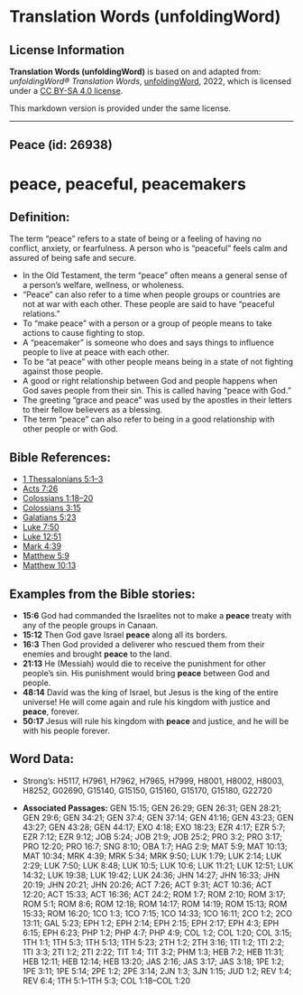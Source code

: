 # Translation Words (unfoldingWord)

## License Information

**Translation Words (unfoldingWord)** is based on and adapted from: _unfoldingWord® Translation Words_, [unfoldingWord](https://unfoldingword.org/utw), 2022, which is licensed under a [CC BY-SA 4.0 license](https://creativecommons.org/licenses/by-sa/4.0/legalcode.en).

This markdown version is provided under the same license.



--------------------------------

## Peace (id: 26938)

peace, peaceful, peacemakers
============================

Definition:
-----------

The term “peace” refers to a state of being or a feeling of having no conflict, anxiety, or fearfulness. A person who is “peaceful” feels calm and assured of being safe and secure.

* In the Old Testament, the term “peace” often means a general sense of a person’s welfare, wellness, or wholeness.
* “Peace” can also refer to a time when people groups or countries are not at war with each other. These people are said to have “peaceful relations.”
* To “make peace” with a person or a group of people means to take actions to cause fighting to stop.
* A “peacemaker” is someone who does and says things to influence people to live at peace with each other.
* To be “at peace” with other people means being in a state of not fighting against those people.
* A good or right relationship between God and people happens when God saves people from their sin. This is called having “peace with God.”
* The greeting “grace and peace” was used by the apostles in their letters to their fellow believers as a blessing.
* The term “peace” can also refer to being in a good relationship with other people or with God.

Bible References:
-----------------

* [1 Thessalonians 5:1–3](https://ref.ly/1Thess5:1-1Thess5:3)
* [Acts 7:26](https://ref.ly/Acts7:26)
* [Colossians 1:18–20](https://ref.ly/Col1:18-Col1:20)
* [Colossians 3:15](https://ref.ly/Col3:15)
* [Galatians 5:23](https://ref.ly/Gal5:23)
* [Luke 7:50](https://ref.ly/Luke7:50)
* [Luke 12:51](https://ref.ly/Luke12:51)
* [Mark 4:39](https://ref.ly/Mark4:39)
* [Matthew 5:9](https://ref.ly/Matt5:9)
* [Matthew 10:13](https://ref.ly/Matt10:13)

Examples from the Bible stories:
--------------------------------

* **15:6** God had commanded the Israelites not to make a **peace** treaty with any of the people groups in Canaan.
* **15:12** Then God gave Israel **peace** along all its borders.
* **16:3** Then God provided a deliverer who rescued them from their enemies and brought **peace** to the land.
* **21:13** He (Messiah) would die to receive the punishment for other people’s sin. His punishment would bring **peace** between God and people.
* **48:14** David was the king of Israel, but Jesus is the king of the entire universe! He will come again and rule his kingdom with justice and **peace**, forever.
* **50:17** Jesus will rule his kingdom with **peace** and justice, and he will be with his people forever.

Word Data:
----------

* Strong’s: H5117, H7961, H7962, H7965, H7999, H8001, H8002, H8003, H8252, G02690, G15140, G15150, G15160, G15170, G15180, G22720

* **Associated Passages:** GEN 15:15; GEN 26:29; GEN 26:31; GEN 28:21; GEN 29:6; GEN 34:21; GEN 37:4; GEN 37:14; GEN 41:16; GEN 43:23; GEN 43:27; GEN 43:28; GEN 44:17; EXO 4:18; EXO 18:23; EZR 4:17; EZR 5:7; EZR 7:12; EZR 9:12; JOB 5:24; JOB 21:9; JOB 25:2; PRO 3:2; PRO 3:17; PRO 12:20; PRO 16:7; SNG 8:10; OBA 1:7; HAG 2:9; MAT 5:9; MAT 10:13; MAT 10:34; MRK 4:39; MRK 5:34; MRK 9:50; LUK 1:79; LUK 2:14; LUK 2:29; LUK 7:50; LUK 8:48; LUK 10:5; LUK 10:6; LUK 11:21; LUK 12:51; LUK 14:32; LUK 19:38; LUK 19:42; LUK 24:36; JHN 14:27; JHN 16:33; JHN 20:19; JHN 20:21; JHN 20:26; ACT 7:26; ACT 9:31; ACT 10:36; ACT 12:20; ACT 15:33; ACT 16:36; ACT 24:2; ROM 1:7; ROM 2:10; ROM 3:17; ROM 5:1; ROM 8:6; ROM 12:18; ROM 14:17; ROM 14:19; ROM 15:13; ROM 15:33; ROM 16:20; 1CO 1:3; 1CO 7:15; 1CO 14:33; 1CO 16:11; 2CO 1:2; 2CO 13:11; GAL 5:23; EPH 1:2; EPH 2:14; EPH 2:15; EPH 2:17; EPH 4:3; EPH 6:15; EPH 6:23; PHP 1:2; PHP 4:7; PHP 4:9; COL 1:2; COL 1:20; COL 3:15; 1TH 1:1; 1TH 5:3; 1TH 5:13; 1TH 5:23; 2TH 1:2; 2TH 3:16; 1TI 1:2; 1TI 2:2; 1TI 3:3; 2TI 1:2; 2TI 2:22; TIT 1:4; TIT 3:2; PHM 1:3; HEB 7:2; HEB 11:31; HEB 12:11; HEB 12:14; HEB 13:20; JAS 2:16; JAS 3:17; JAS 3:18; 1PE 1:2; 1PE 3:11; 1PE 5:14; 2PE 1:2; 2PE 3:14; 2JN 1:3; 3JN 1:15; JUD 1:2; REV 1:4; REV 6:4; 1TH 5:1–1TH 5:3; COL 1:18–COL 1:20

